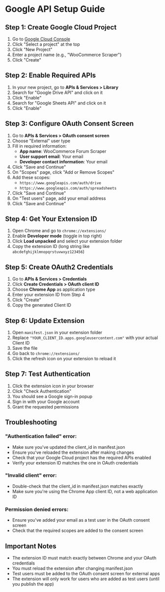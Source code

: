 # Google API Setup Guide

## Step 1: Create Google Cloud Project

1. Go to [Google Cloud Console](https://console.cloud.google.com/)
2. Click "Select a project" at the top
3. Click "New Project"
4. Enter a project name (e.g., "WooCommerce Scraper")
5. Click "Create"

## Step 2: Enable Required APIs

1. In your new project, go to **APIs & Services > Library**
2. Search for "Google Drive API" and click on it
3. Click "Enable"
4. Search for "Google Sheets API" and click on it
5. Click "Enable"

## Step 3: Configure OAuth Consent Screen

1. Go to **APIs & Services > OAuth consent screen**
2. Choose "External" user type
3. Fill in required information:
   - **App name**: WooCommerce Forum Scraper
   - **User support email**: Your email
   - **Developer contact information**: Your email
4. Click "Save and Continue"
5. On "Scopes" page, click "Add or Remove Scopes"
6. Add these scopes:
   - `https://www.googleapis.com/auth/drive`
   - `https://www.googleapis.com/auth/spreadsheets`
7. Click "Save and Continue"
8. On "Test users" page, add your email address
9. Click "Save and Continue"

## Step 4: Get Your Extension ID

1. Open Chrome and go to `chrome://extensions/`
2. Enable **Developer mode** (toggle in top right)
3. Click **Load unpacked** and select your extension folder
4. Copy the extension ID (long string like `abcdefghijklmnopqrstuvwxyz123456`)

## Step 5: Create OAuth2 Credentials

1. Go to **APIs & Services > Credentials**
2. Click **Create Credentials > OAuth client ID**
3. Choose **Chrome App** as application type
4. Enter your extension ID from Step 4
5. Click "Create"
6. Copy the generated Client ID

## Step 6: Update Extension

1. Open `manifest.json` in your extension folder
2. Replace `"YOUR_CLIENT_ID.apps.googleusercontent.com"` with your actual Client ID
3. Save the file
4. Go back to `chrome://extensions/`
5. Click the refresh icon on your extension to reload it

## Step 7: Test Authentication

1. Click the extension icon in your browser
2. Click "Check Authentication"
3. You should see a Google sign-in popup
4. Sign in with your Google account
5. Grant the requested permissions

## Troubleshooting

### "Authentication failed" error:
- Make sure you've updated the client_id in manifest.json
- Ensure you've reloaded the extension after making changes
- Check that your Google Cloud project has the required APIs enabled
- Verify your extension ID matches the one in OAuth credentials

### "Invalid client" error:
- Double-check that the client_id in manifest.json matches exactly
- Make sure you're using the Chrome App client ID, not a web application ID

### Permission denied errors:
- Ensure you've added your email as a test user in the OAuth consent screen
- Check that the required scopes are added to the consent screen

## Important Notes

- The extension ID must match exactly between Chrome and your OAuth credentials
- You must reload the extension after changing manifest.json
- Test users must be added to the OAuth consent screen for external apps
- The extension will only work for users who are added as test users (until you publish the app) 